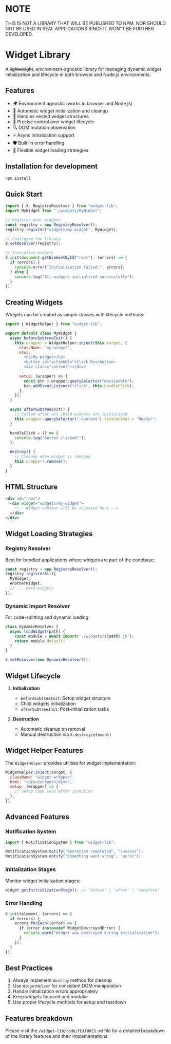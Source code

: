 # NOTE

THIS IS NOT A LIBRARY THAT WILL BE PUBLISHED TO NPM.
NOR SHOULD NOT BE USED IN REAL APPLICATIONS SINCE IT WON"T BE FURTHER DEVELOPED.

# Widget Library

A ~~lightweight~~, environment-agnostic library for managing dynamic widget initialization and lifecycle in both browser and Node.js environments.

## Features

- 🌍 Environment agnostic (works in browser and Node.js)
- 🔄 Automatic widget initialization and cleanup
- 🌲 Handles nested widget structures
- 🎯 Precise control over widget lifecycle
- 🔍 DOM mutation observation
- ⚡ Async initialization support
- 🛡️ Built-in error handling
- 🔌 Flexible widget loading strategies

## Installation for development

```bash
npm install
```

## Quick Start

```js
import { X, RegistryResolver } from "widget-lib";
import MyWidget from "./widgets/MyWidget";

// Register your widgets
const registry = new RegistryResolver();
registry.register("widgets/my-widget", MyWidget);

// Configure the library
X.setResolver(registry);

// Initialize widgets
X.init(document.getElementById("root"), (errors) => {
  if (errors) {
    console.error("Initialization failed:", errors);
  } else {
    console.log("All widgets initialized successfully");
  }
});
```

## Creating Widgets

Widgets can be created as simple classes with lifecycle methods:

```js
import { WidgetHelper } from "widget-lib";

export default class MyWidget {
  async beforeSubtreeInit() {
    this.wrapper = WidgetHelper.inject(this.target, {
      className: "my-widget",
      html: `
        <h2>My Widget</h2>
        <button id="actionBtn">Click Me</button>
        <div class="content"></div>
      `,
      setup: (wrapper) => {
        const btn = wrapper.querySelector("#actionBtn");
        btn.addEventListener("click", this.handleClick);
      },
    });
  }

  async afterSubtreeInit() {
    // Called after all child widgets are initialized
    this.wrapper.querySelector(".content").textContent = "Ready!";
  }

  handleClick = () => {
    console.log("Button clicked!");
  };

  destroy() {
    // Cleanup when widget is removed
    this.wrapper?.remove();
  }
}
```

## HTML Structure

```html
<div id="root">
  <div widget="widgets/my-widget">
    <!-- Widget content will be injected here -->
  </div>
</div>
```

## Widget Loading Strategies

### Registry Resolver

Best for bundled applications where widgets are part of the codebase:

```js
const registry = new RegistryResolver();
registry.registerAll({
  MyWidget,
  AnotherWidget,
  // ... more widgets
});
```

### Dynamic Import Resolver

For code-splitting and dynamic loading:

```js
class DynamicResolver {
  async loadWidget(path) {
    const module = await import(`./widgets/${path}.js`);
    return module.default;
  }
}

X.setResolver(new DynamicResolver());
```

## Widget Lifecycle

1. **Initialization**

   - `beforeSubtreeInit`: Setup widget structure
   - Child widgets initialization
   - `afterSubtreeInit`: Post-initialization tasks

2. **Destruction**
   - Automatic cleanup on removal
   - Manual destruction via `X.destroy(element)`

## Widget Helper Features

The `WidgetHelper` provides utilities for widget implementation:

```js
WidgetHelper.inject(target, {
  className: "widget-wrapper",
  html: "<div>Content</div>",
  setup: (wrapper) => {
    // Setup code runs after injection
  },
});
```

## Advanced Features

### Notification System

```js
import { NotificationSystem } from "widget-lib";

NotificationSystem.notify("Operation completed", "success");
NotificationSystem.notify("Something went wrong", "error");
```

### Initialization Stages

Monitor widget initialization stages:

```js
widget.getInitializationStage(); // 'before' | 'after' | 'complete'
```

### Error Handling

```js
X.init(element, (errors) => {
  if (errors) {
    errors.forEach((error) => {
      if (error instanceof WidgetDestroyedError) {
        console.warn("Widget was destroyed during initialization");
      }
    });
  }
});
```

## Best Practices

1. Always implement `destroy` method for cleanup
2. Use `WidgetHelper` for consistent DOM manipulation
3. Handle initialization errors appropriately
4. Keep widgets focused and modular
5. Use proper lifecycle methods for setup and teardown

## Features breakdown

Please visit the `/widget-lib/code/FEATURES.md` file for a detailed breakdown of the library features and their implementations.
